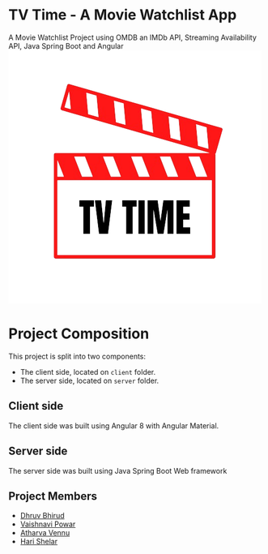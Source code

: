 # TV Time - A Movie Watchlist App
A Movie Watchlist Project using OMDB an IMDb API, Streaming Availability API, Java Spring Boot and Angular
![TV Time Logo](./client/src/assets/tvtime.png)
# Project Composition
This project is split into two components:

* The client side, located on `client` folder.
* The server side, located on `server` folder.

## Client side
The client side was built using Angular 8 with Angular Material.

## Server side
The server side was built using Java Spring Boot Web framework

## Project Members
* [Dhruv Bhirud](https://github.com/DhruvBhirud)
* [Vaishnavi Powar](https://github.com/powar02vaishnavi)
* [Atharva Vennu](https://github.com/Phantam-gittech)
* [Hari Shelar](https://github.com/HariShelar)